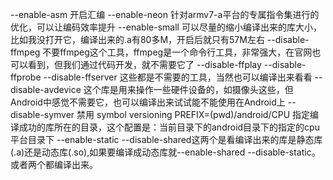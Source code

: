 --enable-asm 开启汇编
--enable-neon 针对armv7-a平台的专属指令集进行的优化，可以让编码效率提升
--enable-small 可以尽量的缩小编译出来的库大小，比如我没打开它，编译出来的.a有80多M，开启后就只有57M左右
--disable-ffmpeg 不要ffmpeg这个工具，ffmpeg是一个命令行工具，非常强大，在官网也可以看到，但我们通过代码开发，就不需要它了
--disable-ffplay --disable-ffprobe --disable-ffserver 这些都是不需要的工具，当然也可以编译出来看看
--disable-avdevice 这个库是用来操作一些硬件设备的，如摄像头这些，但Android中感觉不需要它，也可以编译出来试试能不能使用在Android上
--disable-symver 禁用 symbol versioning
PREFIX=(pwd)/android/CPU 指定编译成功的库所在的目录，这个配置是：当前目录下的android目录下的指定的cpu平台目录下
--enable-static --disable-shared这两个是看编译出来的库是静态库(.a)还是动态库(.so),如果要编译成动态库就--enable-shared --disable-static。或者两个都编译出来。